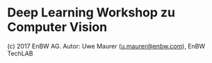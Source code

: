 # Deep Learning Workshop zu Computer Vision

(c) 2017 EnBW AG.
Autor: Uwe Maurer (u.maurer@enbw.com), EnBW TechLAB

